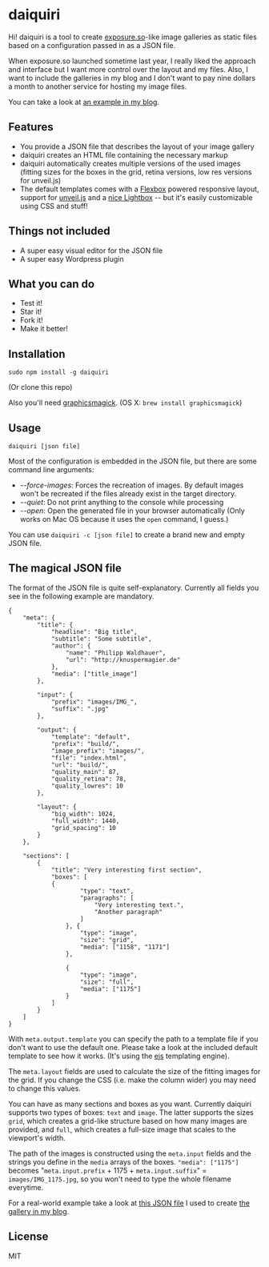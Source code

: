 # daiquiri

Hi! daiquiri is a tool to create [exposure.so](http://exposure.so)-like image galleries as static files based on a configuration passed in as a JSON file.

When exposure.so launched sometime last year, I really liked the approach and interface but I want more control over the layout and my files. Also, I want to include the galleries in my blog and I don't want to pay nine dollars a month to another service for hosting my image files.

You can take a look at [an example in my blog](http://knuspermagier.de/galerie/helgoland).

## Features

- You provide a JSON file that describes the layout of your image gallery
- daiquiri creates an HTML file containing the necessary markup
- daiquiri automatically creates multiple versions of the used images (fitting sizes for the boxes in the grid, retina versions, low res versions for unveil.js)
- The default templates comes with a [Flexbox](http://caniuse.com/#feat=flexbox) powered responsive layout, support for [unveil.js](https://github.com/luis-almeida/unveil) and a [nice Lightbox](http://dimsemenov.com/plugins/magnific-popup/) -- but it's easily customizable using CSS and stuff!

## Things not included

- A super easy visual editor for the JSON file
- A super easy Wordpress plugin

## What you can do

- Test it!
- Star it!
- Fork it!
- Make it better!

## Installation

`sudo npm install -g daiquiri`

(Or clone this repo)

Also you'll need [graphicsmagick](http://www.graphicsmagick.org/). (OS X: `brew install graphicsmagick`)

## Usage

`daiquiri [json file]`

Most of the configuration is embedded in the JSON file, but there are some command line arguments:

- *--force-images*: Forces the recreation of images. By default images won't be recreated if the files already exist in the target directory.
- *--quiet*: Do not print anything to the console while processing
- *--open*: Open the generated file in your browser automatically (Only works on Mac OS because it uses the `open` command, I guess.)

You can use `daiquiri -c [json file]` to create a brand new and empty JSON file.

## The magical JSON file

The format of the JSON file is quite self-explanatory. Currently all fields you see in the following example are mandatory.

````
{
    "meta": {
        "title": {
            "headline": "Big title",
            "subtitle": "Some subtitle",
            "author": {
                "name": "Philipp Waldhauer",
                "url": "http://knuspermagier.de"
            },
            "media": ["title_image"]
        },

        "input": {
            "prefix": "images/IMG_",
            "suffix": ".jpg"
        },

        "output": {
            "template": "default",
            "prefix": "build/",
            "image_prefix": "images/",
            "file": "index.html",
            "url": "build/",
            "quality_main": 87,
            "quality_retina": 78,
            "quality_lowres": 10
        },

        "layout": {
            "big_width": 1024,
            "full_width": 1440,
            "grid_spacing": 10
        }
    },

    "sections": [
        {
            "title": "Very interesting first section",
            "boxes": [
            {
                    "type": "text",
                    "paragraphs": [
                        "Very interesting text.",
                        "Another paragraph"
                    ]
                }, {
                    "type": "image",
                    "size": "grid",
                    "media": ["1158", "1171"]
                },

                {
                    "type": "image",
                    "size": "full",
                    "media": ["1175"]
                }
            ]
        }
    ]
}

````

With `meta.output.template` you can specify the path to a template file if you don't want to use the default one. Please take a look at the included default template to see how it works. (It's using the [ejs](https://github.com/visionmedia/ejs) templating engine).

The `meta.layout` fields are used to calculate the size of the fitting images for the grid. If you change the CSS (i.e. make the column wider) you may need to change this values.

You can have as many sections and boxes as you want. Currently daiquiri supports two types of boxes: `text` and `image`. The latter supports the sizes `grid`, which creates a grid-like structure based on how many images are provided, and `full`, which creates a full-size image that scales to the viewport's width.

The path of the images is constructed using the `meta.input` fields and the strings you define in the `media` arrays of the boxes. `"media": ["1175"]` becomes "`meta.input.prefix` + 1175 + `meta.input.suffix`" = `images/IMG_1175.jpg`, so you won't need to type the whole filename everytime.

For a real-world example take a look at [this JSON file](https://s3-eu-west-1.amazonaws.com/knusperfiles/helgoland.json) I used to create [the gallery in my blog](http://knuspermagier.de/galerie/helgoland).

## License

MIT
